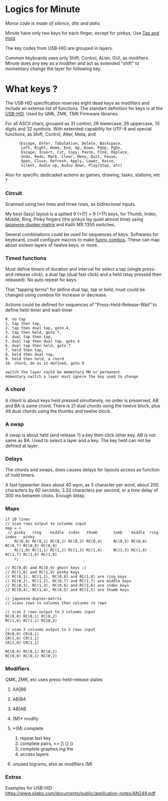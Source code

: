 
# Logics for Minute

_Morse code is made of silence, dits and dahs_

Minute have only two keys for each finger, except for pinkys,  Use [Tap and Hold](https://blog.zsa.io/tap-hold-explained/).

The key codes from USB-HID are grouped in layers. 

Common keyboards uses only Shift, Control, ALter, GUI, as modifiers. Minute does any key as a modifier and act as extended "shift" to momentary change the layer for following key. 

# What keys ?

The USB HID specification reserves eight dead keys as modifiers and include an extense list of functions.
The standart definition for keys is at the [USB-HID](https://www.usb.org/sites/default/files/documents/hid1_11.pdf). Used by QMk, ZMK, TMK Firmware libraries. 

For all ASCII chars, grouped as 31 control, 26 lowercase, 26 uppercase, 10 digits and 32 symbols. With extended capability for UTF-8 and special functions, as Shift, Control, Alter, Meta, and
          
          (Escape, Enter, Tabulation, Delete, Backspace,
           Left, Right, Home, End, Up, Down, PgUp, PgDn,
           Escape, Insert, Cut, Copy, Paste, Find, Replace, 
           Undo, Redo, Mark, Clear, Menu, Quit, Pause, 
           Open, Close, Refresh, Apply, Lower, Raise, 
           Silent, Audio up, Audio down, Play/Stop, etc)  

Also for specific dedicaded actions as games, drawing, tasks, stations, etc ?

### Circuit

Scanned using two lines and three rows, as bidirecional inputs.

My best (lazy) layout is a splited 9 (+1?) + 9 (+1?) keys, for Thumb, Index, Middle, Ring, Pinky fingers (the pinkys lay quiet almost time) using [japanese-duplex-matrix](https://kbd.news/The-Japanese-duplex-matrix-1391.html) and Kalih MX 1350 switches.

Several combinations could be used for sequences of keys. Softwares for keyboard, could configure macros to make [funny combos](https://precondition.github.io/home-row-mods). These can map about sixteen layers of twelve keys, or more. 

### Timed functions 

Must define timers of duration and interval for select a tap (single press-and-release click), a dual tap (dual fast click) and a held (stay pressed then released). No auto repeat for keys.

That "tapping terms" for define dual tap, tap or held, must could be changed using _combos_ for increase or decrease.

Actions could be defined for sequences of "Press-Held-Release-Wait" to define held-timer and wait-timer

    0. no tap
    1. tap then tap,  
    2. tap then dual tap, goto 4, 
    3. tap then held, goto 7,
    4. dual tap then tap, 
    5. dual tap then dual tap, goto 4
    6. dual tap then held, goto 7
    7. held then tap,
    8. held then dual tap,
    9. held then held, a chord
    10. chord, do as it defined, goto 0

    switch the layer could be momentary MO or permanent 
    momentary switch a layer must ignore the key used to change 


### A chord 

A chord is about keys held pressed simultanely, no order is preserved, AB and BA is same chord. 
There is 21 dual chords using the twelve block, plus 48 dual chords using the thumbs and twelve block.

### A swap 

A swap is about held (and release ?) a key then click other key. 
AB is not same as BA. Used to select a layer and a key. The key held can not be defined at layer.

### Delays

The chords and swaps, does causes delays for layouts access as function of hold timers. 

A fast typewriter does about 40 wpm, as 5 character per word, about 200 characters by 60 seconds, 3.33 characters per second, or a time delay of 300 ms between clicks. Enough delay.

### Maps

```
if 10 lines
// scan rows output to colunms input
map = <
 // pinky   ring    middle  index   thumb       tumb    middle  ring    index   pinky
    RC(0,0) RC(0,1) RC(0,2) RC(0,3) RC(0,4)     RC(0,5) RC(0,6) RC(0,7) RC(0,8) RC(0,9)
    RC(1,0) RC(1,1) RC(1,2) RC(1,3) RC(1,4)     RC(1,5) RC(1,6) RC(1,7) RC(1,8) RC(1,9)
	>;
 
// RC(0,0) and RC(0,9) ghost keys :)
// RC(1,0) and RC(1,9) pinky keys
// RC(0,1), RC(1,1), RC(0,8) and RC(1,8) are ring keys
// RC(0,2), RC(1,2), RC(0,7) and RC(1,7) are middle keys
// RC(0,3), RC(1,3), RC(0,6) and RC(1,6) are index keys
// RC(0,4), RC(1,4), RC(0,5) and RC(1,5) are thumb keys

// japanese-duplex-matrix
// scans rows to colunms then colunms to rows

// scan 2 rows output to 3 colunms input
RC(0,0) RC(0,1) RC(0,2)
RC(1,0) RC(1,1) RC10,2)

// scan 3 colunms output to 2 rows input
CR(0,0) CR(0,1)
CR(1,0) CR(1,1)
CR(2,0) CR(1,1)

RC(0,0) RC(0,1) RC(0,2)
RC(0,0) RC(0,1) RC(0,2)

```

### Modifiers

QMK, ZMK, etc uses press-held-release states

1. AA|BB
2. AB|BA
3. AB|AB
   
1. (M)*	modify
2. *(M)	complete
   1. repeat last key
   2. complete pairs, <> [] {} ()
   3. complete graphos ing the  
   4. access layers
3. unused bigrams, also as modifiers (M)



### Extras

Examples for USB-HID <https://www.silabs.com/documents/public/application-notes/AN249.pdf>


